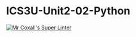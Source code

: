 # ICS3U-Unit2-02-Python

[![Mr Coxall's Super Linter](https://github.com/Feyi-Akomolafe/ICS3U-Unit2-02-Python/workflows/Mr%20Coxall's%20Super%20Linter/badge.svg)](https://github.com/Feyi-Akomolafe/Feyi-Akomolafe/ICS3U-Unit2-02Python/actions/)

